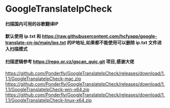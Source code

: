 # GoogleTranslateIpCheck
#### 扫描国内可用的谷歌翻译IP
#### 默认使用 ip.txt 和 https://raw.githubusercontent.com/hcfyapp/google-translate-cn-ip/main/ips.txt 的IP地址,如果都不能使用可以删除 ip.txt 文件进入扫描模式
#### 扫描逻辑参考 https://repo.or.cz/gscan_quic.git 项目,感谢大佬
https://github.com/Ponderfly/GoogleTranslateIpCheck/releases/download/1.1.1/GoogleTranslateIpCheck-mac.zip
https://github.com/Ponderfly/GoogleTranslateIpCheck/releases/download/1.1.1/GoogleTranslateIpCheck-win-x64.zip
https://github.com/Ponderfly/GoogleTranslateIpCheck/releases/download/1.1.1/GoogleTranslateIpCheck-linux-x64.zip
